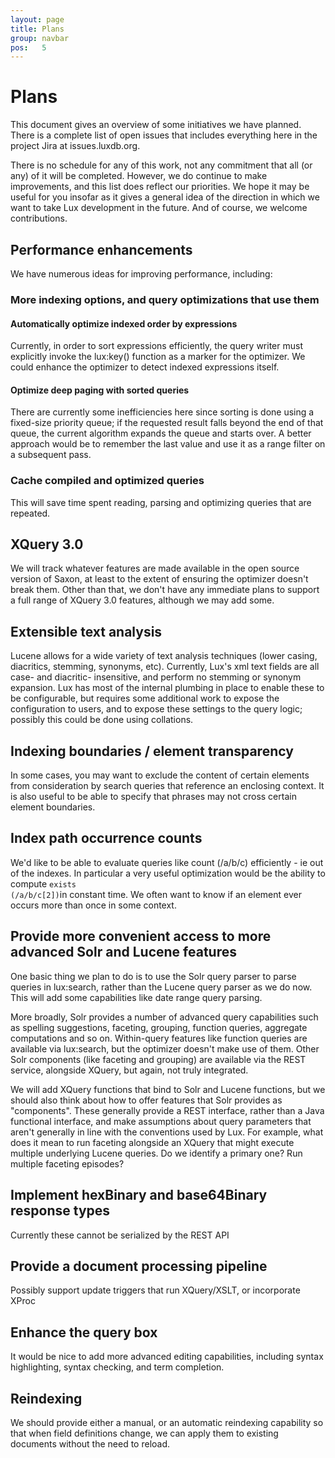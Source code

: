 ```yaml
---
layout: page
title: Plans
group: navbar
pos:   5
---
```

# Plans

This document gives an overview of some initiatives we have planned.  There
is a complete list of open issues that includes everything here in the
project Jira at issues.luxdb.org.

There is no schedule for any of this work, not any commitment that all (or
any) of it will be completed. However, we do continue to make improvements,
and this list does reflect our priorities. We hope it may be useful for you
insofar as it gives a general idea of the direction in which we want to
take Lux development in the future.  And of course, we welcome
contributions.

## Performance enhancements

We have numerous ideas for improving performance, including: 

### More indexing options, and query optimizations that use them

#### Automatically optimize indexed order by expressions

Currently, in order to sort expressions efficiently, the query writer must
explicitly invoke the lux:key() function as a marker for the
optimizer.  We could enhance the optimizer to detect indexed expressions
itself.

#### Optimize deep paging with sorted queries

There are currently some inefficiencies here since sorting is done using a
fixed-size priority queue; if the requested result falls beyond the end of
that queue, the current algorithm expands the queue and starts over.  A
better approach would be to remember the last value and use it as a range
filter on a subsequent pass.

### Cache compiled and optimized queries

This will save time spent reading, parsing and optimizing queries that are
repeated.

## XQuery 3.0

We will track whatever features are made available in the open source
version of Saxon, at least to the extent of ensuring the optimizer doesn't
break them.  Other than that, we don't have any immediate plans to support
a full range of XQuery 3.0 features, although we may add some.

## Extensible text analysis
Lucene allows for a wide variety of text
analysis techniques (lower casing, diacritics, stemming, synonyms, etc).
Currently, Lux's xml text fields are all case- and diacritic- insensitive,
and perform no stemming or synonym expansion.  Lux has most of the internal
plumbing in place to enable these to be configurable, but requires some
additional work to expose the configuration to users, and to expose these
settings to the query logic; possibly this could be done using collations.

## Indexing boundaries / element transparency

In some cases, you may want to exclude the content of certain elements from
consideration by search queries that reference an enclosing context.  It is
also useful to be able to specify that phrases may not cross certain
element boundaries.

## Index path occurrence counts

We'd like to be able to evaluate queries like count (/a/b/c) efficiently -
ie out of the indexes.  In particular a very useful optimization would be
the ability to compute <code>exists (/a/b/c[2])</code>in constant time. We often want
to know if an element ever occurs more than once in some context.

## Provide more convenient access to more advanced Solr and Lucene features

One basic thing we plan to do is to use the Solr query parser to parse
queries in lux:search, rather than the Lucene query parser as we do now.
This will add some capabilities like date range query parsing.

More broadly, Solr provides a number of advanced query capabilities such as
spelling suggestions, faceting, grouping, function queries, aggregate
computations and so on.  Within-query features like function queries are
available via lux:search, but the optimizer doesn't make use of them.
Other Solr components (like faceting and grouping) are available via the
REST service, alongside XQuery, but again, not truly integrated.

We will add XQuery functions that bind to Solr and Lucene functions, but we
should also think about how to offer features that Solr provides as
"components".  These generally provide a REST interface, rather than a Java
functional interface, and make assumptions about query parameters that
aren't generally in line with the conventions used by Lux. For example,
what does it mean to run faceting alongside an XQuery that might execute
multiple underlying Lucene queries. Do we identify a primary one?  Run
multiple faceting episodes?

## Implement hexBinary and base64Binary response types
Currently these cannot be serialized by the REST API

## Provide a document processing pipeline 

Possibly support update triggers that run XQuery/XSLT, or incorporate XProc

## Enhance the query box

It would be nice to add more advanced editing capabilities, including
syntax highlighting, syntax checking, and term completion.

## Reindexing

We should provide either a manual, or an automatic reindexing capability so
that when field definitions change, we can apply them to existing documents
without the need to reload.

